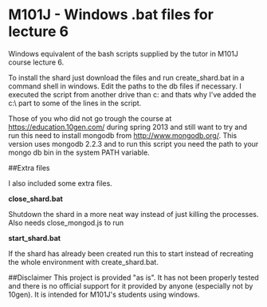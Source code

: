 M101J - Windows .bat files for lecture 6
==============

Windows equivalent of the bash scripts supplied by the tutor in M101J course lecture 6.

To install the shard just download the files and run create_shard.bat in a command shell in windows. Edit the paths
to the db files if necessary. I executed the script from another drive than c: and thats why I've added the c:\ part
to some of the lines in the script.

Those of you who did not go trough the course at https://education.10gen.com/ during spring 2013 and still want to
try and run this need to install mongodb from http://www.mongodb.org/. This version uses mongodb 2.2.3 and to run
this script you need the path to your mongo db bin in the system PATH variable.

##Extra files

I also included some extra files.

**close_shard.bat**

Shutdown the shard in a more neat way instead of just killing the processes. Also needs close_mongod.js to run

**start_shard.bat**

If the shard has already been created run this to start instead of recreating the whole environment with
create_shard.bat.

##Disclaimer
This project is provided "as is". It has not been properly tested and there is no official support for it provided
by anyone (especially not by 10gen). It is intended for M101J's students using windows.
